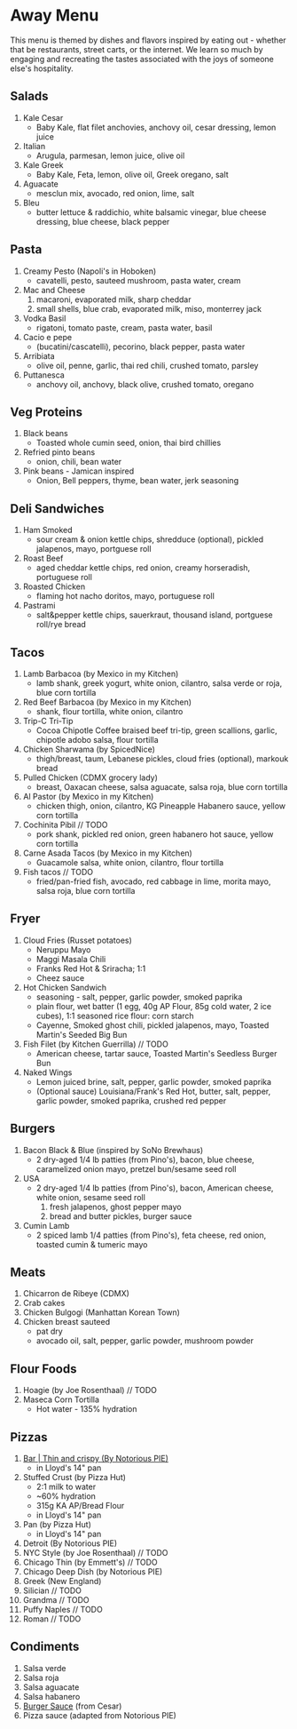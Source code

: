 # Away Menu
This menu is themed by dishes and flavors inspired by eating out - whether that be restaurants, street carts, or the internet. We learn so much by engaging and recreating the tastes associated with the joys of someone else's hospitality.

## Salads
1. Kale Cesar
    * Baby Kale, flat filet anchovies, anchovy oil, cesar dressing, lemon juice
1. Italian
    * Arugula, parmesan, lemon juice, olive oil
1. Kale Greek
    * Baby Kale, Feta, lemon, olive oil, Greek oregano, salt
1. Aguacate 
    * mesclun mix, avocado, red onion, lime, salt
1. Bleu
    * butter lettuce & raddichio, white balsamic vinegar, blue cheese dressing, blue cheese, black pepper

## Pasta
1. Creamy Pesto (Napoli's in Hoboken)
    * cavatelli, pesto, sauteed mushroom, pasta water, cream
1. Mac and Cheese
    1. macaroni, evaporated milk, sharp cheddar
    2. small shells, blue crab, evaporated milk, miso, monterrey jack
1. Vodka Basil
    * rigatoni, tomato paste, cream, pasta water, basil
1. Cacio e pepe
    * (bucatini/cascatelli), pecorino, black pepper, pasta water
1. Arribiata
    * olive oil, penne, garlic, thai red chili, crushed tomato, parsley
1. Puttanesca
    * anchovy oil, anchovy, black olive, crushed tomato, oregano

## Veg Proteins
1. Black beans
    * Toasted whole cumin seed, onion, thai bird chillies
1. Refried pinto beans
    * onion, chili, bean water
1. Pink beans - Jamican inspired
    * Onion, Bell peppers, thyme, bean water, jerk seasoning

## Deli Sandwiches
1. Ham Smoked
    * sour cream & onion kettle chips, shredduce (optional), pickled jalapenos, mayo, portguese roll
1. Roast Beef
    * aged cheddar kettle chips, red onion, creamy horseradish, portuguese roll
1. Roasted Chicken
    * flaming hot nacho doritos, mayo, portuguese roll
1. Pastrami
    * salt&pepper kettle chips, sauerkraut, thousand island, portguese roll/rye bread

## Tacos
1. Lamb Barbacoa (by Mexico in my Kitchen)
    * lamb shank, greek yogurt, white onion, cilantro, salsa verde or roja, blue corn tortilla
1. Red Beef Barbacoa (by Mexico in my Kitchen)
    * shank, flour tortilla, white onion, cilantro
1. Trip-C Tri-Tip
    * Cocoa Chipotle Coffee braised beef tri-tip, green scallions, garlic, chipotle adobo salsa, flour tortilla
1. Chicken Sharwama (by SpicedNice)
    * thigh/breast, taum, Lebanese pickles, cloud fries (optional), markouk bread
1. Pulled Chicken (CDMX grocery lady)
    * breast, Oaxacan cheese, salsa aguacate, salsa roja, blue corn tortilla
1. Al Pastor (by Mexico in my Kitchen)
    * chicken thigh, onion, cilantro, KG Pineapple Habanero sauce, yellow corn tortilla
1. Cochinita Pibil // TODO
    * pork shank, pickled red onion, green habanero hot sauce, yellow corn tortilla
1. Carne Asada Tacos (by Mexico in my Kitchen)
    * Guacamole salsa, white onion, cilantro, flour tortilla
1. Fish tacos // TODO
    * fried/pan-fried fish, avocado, red cabbage in lime, morita mayo, salsa roja, blue corn tortilla

## Fryer
1. Cloud Fries (Russet potatoes)
    * Neruppu Mayo
    * Maggi Masala Chili
    * Franks Red Hot & Sriracha; 1:1
    * Cheez sauce
1. Hot Chicken Sandwich
    * seasoning - salt, pepper, garlic powder, smoked paprika
    * plain flour, wet batter (1 egg, 40g AP Flour, 85g cold water, 2 ice cubes), 1:1 seasoned rice flour: corn starch
    * Cayenne, Smoked ghost chili, pickled jalapenos, mayo, Toasted Martin's Seeded Big Bun
1. Fish Filet (by Kitchen Guerrilla) // TODO
    * American cheese, tartar sauce, Toasted Martin's Seedless Burger Bun
1. Naked Wings
    * Lemon juiced brine, salt, pepper, garlic powder, smoked paprika
    * (Optional sauce) Louisiana/Frank's Red Hot, butter, salt, pepper, garlic powder, smoked paprika, crushed red pepper

## Burgers
1. Bacon Black & Blue (inspired by SoNo Brewhaus)
    * 2 dry-aged 1/4 lb patties (from Pino's), bacon, blue cheese, caramelized onion mayo, pretzel bun/sesame seed roll
1. USA
    * 2 dry-aged 1/4 lb patties (from Pino's), bacon, American cheese, white onion, sesame seed roll
        1. fresh jalapenos, ghost pepper mayo
        1. bread and butter pickles, burger sauce
1. Cumin Lamb
    * 2 spiced lamb 1/4 patties (from Pino's), feta cheese, red onion, toasted cumin & tumeric mayo

## Meats
1. Chicarron de Ribeye (CDMX)
1. Crab cakes
1. Chicken Bulgogi (Manhattan Korean Town)
1. Chicken breast sauteed
    * pat dry
    * avocado oil, salt, pepper, garlic powder, mushroom powder

## Flour Foods
1. Hoagie (by Joe Rosenthaal) // TODO
1. Maseca Corn Tortilla
    * Hot water - 135% hydration

## Pizzas
1. [Bar | Thin and crispy  (By Notorious PIE)](recipes/bar-pizza.md)
    * in Lloyd's 14" pan
1. Stuffed Crust (by Pizza Hut)
    * 2:1 milk to water
    * ~60% hydration
    * 315g KA AP/Bread Flour
    * in Lloyd's 14" pan
1. Pan (by Pizza Hut)
    * in Lloyd's 14" pan
1. Detroit (By Notorious PIE)
1. NYC Style (by Joe Rosenthaal) // TODO
1. Chicago Thin (by Emmett's) // TODO
1. Chicago Deep Dish (by Notorious PIE)
1. Greek (New England)
1. Silician // TODO
1. Grandma // TODO
1. Puffy Naples // TODO
1. Roman // TODO

## Condiments
1. Salsa verde
1. Salsa roja
1. Salsa aguacate
1. Salsa habanero
1. [Burger Sauce](recipes/burger-sauce.md) (from Cesar)
1. Pizza sauce (adapted from Notorious PIE)


